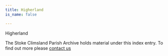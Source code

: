 ```yaml
---
title: Higherland
is_name: false

---
```


Higherland


The Stoke Climsland Parish Archive holds material under this index entry. To find out more please [contact us](/contact/)

